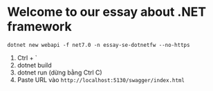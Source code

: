 # Welcome to our essay about .NET framework

<!-- Get Template -->
`dotnet new webapi -f net7.0 -n essay-se-dotnetfw --no-https`

1. Ctrl + `
2. dotnet build
3. dotnet run (dừng bằng Ctrl C)
4. Paste URL vào `http://localhost:5130/swagger/index.html`
